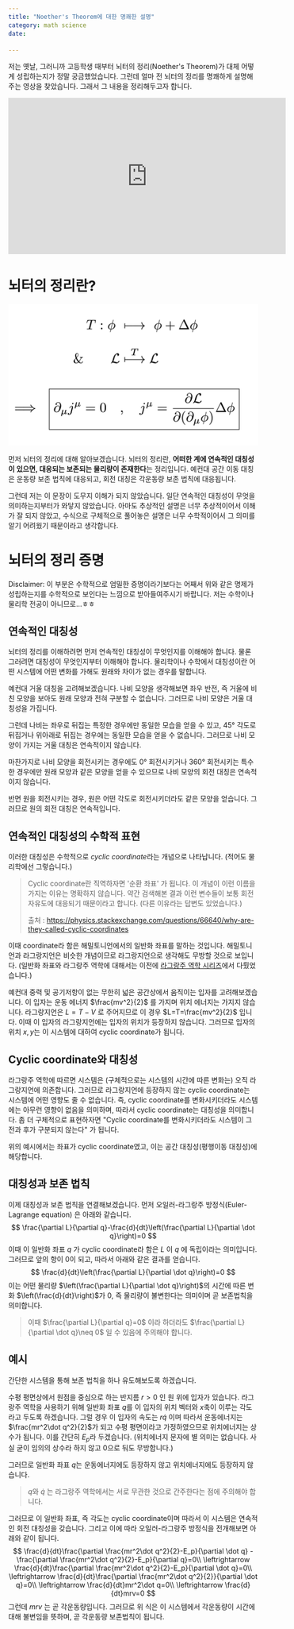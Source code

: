 ```yaml
---
title: "Noether's Theorem에 대한 명쾌한 설명"
category: math science
date: 

---
```


저는 옛날, 그러니까 고등학생 때부터 뇌터의 정리(Noether's Theorem)가 대체 어떻게 성립하는지가 정말 궁금했었습니다. 그런데 얼마 전 뇌터의 정리를 명쾌하게 설명해주는 영상을 찾았습니다. 그래서 그 내용을 정리해두고자 합니다.

<iframe width="560" height="315" src="https://www.youtube.com/embed/78wz4KSzUvo" title="YouTube video player" frameborder="0" allow="accelerometer; autoplay; clipboard-write; encrypted-media; gyroscope; picture-in-picture" allowfullscreen></iframe>

# 뇌터의 정리란?

![EOWWvo7VAAAqxFE](imgs/EOWWvo7VAAAqxFE.jpeg)

먼저 뇌터의 정리에 대해 알아보겠습니다. 뇌터의 정리란, **어떠한 계에 연속적인 대칭성이 있으면, 대응되는 보존되는 물리량이 존재한다**는 정리입니다. 예컨대 공간 이동 대칭은 운동량 보존 법칙에 대응되고, 회전 대칭은 각운동량 보존 법칙에 대응됩니다.

그런데 저는 이 문장이 도무지 이해가 되지 않았습니다. 일단 연속적인 대칭성이 무엇을 의미하는지부터가 와닿지 않았습니다. 아마도 추상적인 설명은 너무 추상적이어서 이해가 잘 되지 않았고, 수식으로 구체적으로 풀어놓은 설명은 너무 수학적이어서 그 의미를 알기 어려웠기 때문이라고 생각합니다.

# 뇌터의 정리 증명

Disclaimer: 이 부분은 수학적으로 엄밀한 증명이라기보다는 어째서 위와 같은 명제가 성립하는지를 수학적으로 보인다는 느낌으로 받아들여주시기 바랍니다. 저는 수학이나 물리학 전공이 아니므로...ㅎㅎ

## 연속적인 대칭성

뇌터의 정리를 이해하려면 먼저 연속적인 대칭성이 무엇인지를 이해해야 합니다. 물론 그러려면 대칭성이 무엇인지부터 이해해야 합니다. 물리학이나 수학에서 대칭성이란 어떤 시스템에 어떤 변화를 가해도 원래와 차이가 없는 경우를 말합니다.

예컨대 거울 대칭을 고려해보겠습니다. 나비 모양을 생각해보면 좌우 반전, 즉 거울에 비친 모양을 보아도 원래 모양과 전혀 구분할 수 없습니다. 그러므로 나비 모양은 거울 대칭성을 가집니다.

그런데 나비는 좌우로 뒤집는 특정한 경우에만 동일한 모습을 얻을 수 있고, 45° 각도로 뒤집거나 위아래로 뒤집는 경우에는 동일한 모습을 얻을 수 없습니다. 그러므로 나비 모양이 가지는 거울 대칭은 연속적이지 않습니다.

마찬가지로 나비 모양을 회전시키는 경우에도 0° 회전시키거나 360° 회전시키는 특수한 경우에만 원래 모양과 같은 모양을 얻을 수 있으므로 나비 모양의 회전 대칭은 연속적이지 않습니다.

반면 원을 회전시키는 경우, 원은 어떤 각도로 회전시키더라도 같은 모양을 얻습니다. 그러므로 원의 회전 대칭은 연속적입니다.

## 연속적인 대칭성의 수학적 표현

이러한 대칭성은 수학적으로 *cyclic coordinate*라는 개념으로 나타납니다. (적어도 물리학에선 그렇습니다.)

> Cyclic coordinate란 직역하자면 '순환 좌표' 가 됩니다. 이 개념이 이런 이름을 가지는 이유는 명확하지 않습니다. 약간 검색해본 결과 이런 변수들이 보통 회전 자유도에 대응되기 때문이라고 합니다. (다른 이유라는 답변도 있었습니다.)
>
> 출처 : https://physics.stackexchange.com/questions/66640/why-are-they-called-cyclic-coordinates

이때 coordinate라 함은 해밀토니언에서의 일반화 좌표를 말하는 것입니다. 해밀토니언과 라그랑지언은 비슷한 개념이므로 라그랑지언으로 생각해도 무방할 것으로 보입니다. (일반화 좌표와 라그랑주 역학에 대해서는 이전에 [라그랑주 역학 시리즈](/posts/lagrangian-1)에서 다뤘었습니다.)

예컨대 중력 및 공기저항이 없는 무한히 넓은 공간상에서 움직이는 입자를 고려해보겠습니다. 이 입자는 운동 에너지 $\frac{mv^2}{2}$ 를 가지며 위치 에너지는 가지지  않습니다. 라그랑지언은 $L=T-V$ 로 주어지므로 이 경우 $L=T=\frac{mv^2}{2}$ 입니다. 이때 이 입자의 라그랑지언에는 입자의 위치가 등장하지 않습니다. 그러므로 입자의 위치 $x, y$는 이 시스템에 대하여 cyclic coordinate가 됩니다.

## Cyclic coordinate와 대칭성

라그랑주 역학에 따르면 시스템은 (구체적으로는 시스템의 시간에 따른 변화는) 오직 라그랑지언에 의존합니다. 그러므로 라그랑지언에 등장하지 않는 cyclic coordinate는 시스템에 어떤 영향도 줄 수 없습니다. 즉, cyclic coordinate를 변화시키더라도 시스템에는 아무런 영향이 없음을 의미하며, 따라서 cyclic coordinate는 대칭성을 의미합니다. 좀 더 구체적으로 표현하자면 "Cyclic coordinate를 변화시키더라도 시스템이 그 전과 후가 구분되지 않는다" 가 됩니다.

위의 예시에서는 좌표가 cyclic coordinate였고, 이는 공간 대칭성(평행이동 대칭성)에 해당합니다.

## 대칭성과 보존 법칙

이제 대칭성과 보존 법칙을 연결해보겠습니다. 먼저 오일러-라그랑주 방정식(Euler-Lagrange equation) 은 아래와 같습니다.
$$
\frac{\partial L}{\partial q}-\frac{d}{dt}\left(\frac{\partial L}{\partial \dot q}\right)=0
$$
이때 이 일반화 좌표 $q$ 가 cyclic coordinate라 함은 $L$ 이 $q$ 에 독립이라는 의미입니다. 그러므로 앞의 항이 0이 되고, 따라서 아래와 같은 결과를 얻습니다.
$$
\frac{d}{dt}\left(\frac{\partial L}{\partial \dot q}\right)=0
$$
이는 어떤 물리량 $\left(\frac{\partial L}{\partial \dot q}\right)$의 시간에 따른 변화 $\left(\frac{d}{dt}\right)$가 0, 즉 물리량이 불변한다는 의미이며 곧 보존법칙을 의미합니다.

> 이때 $\frac{\partial L}{\partial q}=0$ 이라 하더라도 $\frac{\partial L}{\partial \dot q}\neq 0$ 일 수 있음에 주의해야 합니다.

## 예시

간단한 시스템을 통해 보존 법칙을 하나 유도해보도록 하겠습니다.

수평 평면상에서 원점을 중심으로 하는 반지름 $r>0$ 인 원 위에 입자가 있습니다. 라그랑주 역학을 사용하기 위해 일반화 좌표 $q$를 이 입자의 위치 벡터와 $x$축이 이루는 각도라고 두도록 하겠습니다. 그럴 경우 이 입자의 속도는 $r\dot q$ 이며 따라서 운동에너지는 $\frac{mr^2\dot q^2}{2}$가 되고 수평 평면이라고 가정하였으므로 위치에너지는 상수가 됩니다. 이를 간단히 $E_p$라 두겠습니다. (위치에너지 문자에 별 의미는 없습니다. 사실 굳이 임의의 상수라 하지 않고 0으로 둬도 무방합니다.)

그러므로 일반화 좌표 $q$는 운동에너지에도 등장하지 않고 위치에너지에도 등장하지 않습니다.

> $q$와 $\dot q$ 는 라그랑주 역학에서는 서로 무관한 것으로 간주한다는 점에 주의해야 합니다.

그러므로 이 일반화 좌표, 즉 각도는 cyclic coordinate이며 따라서 이 시스템은 연속적인 회전 대칭성을 갖습니다. 그리고 이에 따라 오일러-라그랑주 방정식을 전개해보면 아래와 같이 됩니다.
$$
\frac{d}{dt}\frac{\partial \frac{mr^2\dot q^2}{2}-E_p}{\partial \dot q}
           -\frac{\partial \frac{mr^2\dot q^2}{2}-E_p}{\partial q}=0\\
\leftrightarrow \frac{d}{dt}\frac{\partial \frac{mr^2\dot q^2}{2}-E_p}{\partial \dot q}=0\\
\leftrightarrow \frac{d}{dt}\frac{\partial \frac{mr^2\dot q^2}{2}}{\partial \dot q}=0\\
\leftrightarrow \frac{d}{dt}mr^2\dot q=0\\
\leftrightarrow \frac{d}{dt}mrv=0
$$
그런데 $mrv$ 는 곧 각운동량입니다. 그러므로 위 식은 이 시스템에서 각운동량이 시간에 대해 불변임을 뜻하며, 곧 각운동량 보존법칙이 됩니다.


